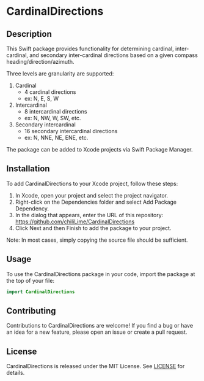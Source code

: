 # CardinalDirections

## Description
This Swift package provides functionality for determining cardinal, inter-cardinal, and secondary inter-cardinal directions based on a given compass heading/direction/azimuth.

Three levels are granularity are supported:
1. Cardinal
   - 4 cardinal directions
   - ex: N, E, S, W
2. Intercardinal
   - 8 intercardinal directions
   - ex: N, NW, W, SW, etc.
3. Secondary intercardinal
   - 16 secondary intercardinal directions
   - ex: N, NNE, NE, ENE, etc.

The package can be added to Xcode projects via Swift Package Manager.

## Installation
To add CardinalDirections to your Xcode project, follow these steps:

1. In Xcode, open your project and select the project navigator.
2. Right-click on the Dependencies folder and select Add Package Dependency.
3. In the dialog that appears, enter the URL of this repository: https://github.com/chiliLime/CardinalDirections
4. Click Next and then Finish to add the package to your project.

Note: In most cases, simply copying the source file should be sufficient.

## Usage
To use the CardinalDirections package in your code, import the package at the top of your file:

```swift
import CardinalDirections
```

## Contributing
Contributions to CardinalDirections are welcome! If you find a bug or have an idea for a new feature, please open an issue or create a pull request.

## License
CardinalDirections is released under the MIT License. See [LICENSE](https://github.com/chiliLime/CardinalDirections/blob/0af3e2a709e6fbbc6c37fdf5fb32eb2cf0280273/LICENSE) for details.
